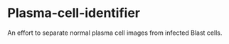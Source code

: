 # Plasma-cell-identifier
An effort to separate normal plasma cell images from infected Blast cells. 
